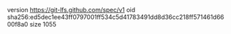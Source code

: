 version https://git-lfs.github.com/spec/v1
oid sha256:ed5dec1ee43ff0797001ff534c5d41783491dd8d36cc218ff571461d6600f8a0
size 1055
